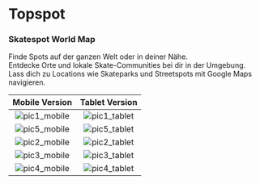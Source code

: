 # Topspot

### Skatespot World Map

Finde Spots auf der ganzen Welt oder in deiner Nähe.  
Entdecke Orte und lokale Skate-Communities bei dir in der Umgebung.  
Lass dich zu Locations wie Skateparks und Streetspots mit Google Maps navigieren.

|                                                    Mobile Version                                                     |                                                    Tablet Version                                                     |
| :-------------------------------------------------------------------------------------------------------------------: | :-------------------------------------------------------------------------------------------------------------------: |
| ![pic1_mobile](https://user-images.githubusercontent.com/50703696/129581517-fd83c4e4-1c8d-4448-939f-0e7959ea5972.jpg) | ![pic1_tablet](https://user-images.githubusercontent.com/50703696/129581523-fa2c9cb7-18ff-4743-9556-a053d931aff9.jpg) |
| ![pic5_mobile](https://user-images.githubusercontent.com/50703696/129354251-da2a6568-613b-4637-b6cb-5f920e7b0a19.jpg) | ![pic5_tablet](https://user-images.githubusercontent.com/50703696/129581510-d75fae8f-d854-425c-b9be-14e526a13f26.jpg) |
| ![pic2_mobile](https://user-images.githubusercontent.com/50703696/129581531-1758d0b5-95fa-436c-b72f-50d061c99670.jpg) | ![pic2_tablet](https://user-images.githubusercontent.com/50703696/129581500-f93818c5-a323-4104-805e-48d446f11773.jpg) |
| ![pic3_mobile](https://user-images.githubusercontent.com/50703696/128814400-3040941b-3029-4e5c-b57d-31907a7616bf.jpg) | ![pic3_tablet](https://user-images.githubusercontent.com/50703696/128813903-cdf95102-9880-47c8-9b73-84b51fad3ac4.png) |
| ![pic4_mobile](https://user-images.githubusercontent.com/50703696/128814402-955b47a9-8a27-410a-ad11-49c1c232624d.jpg) | ![pic4_tablet](https://user-images.githubusercontent.com/50703696/128813913-5d2459cf-936d-491c-83e3-19a6e1be7caf.png) |
